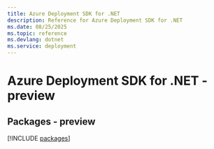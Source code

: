 ```yaml
---
title: Azure Deployment SDK for .NET
description: Reference for Azure Deployment SDK for .NET
ms.date: 08/25/2025
ms.topic: reference
ms.devlang: dotnet
ms.service: deployment
---
```

# Azure Deployment SDK for .NET - preview
## Packages - preview
[!INCLUDE [packages](deployment-index.md)]